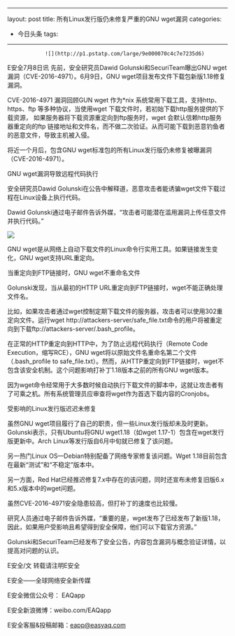 
---
layout: post
title: 所有Linux发行版仍未修复严重的GNU wget漏洞
categories:
- 今日头条
tags:
---
				![](http://p1.pstatp.com/large/9e000070c4c7e7235d6)

E安全7月8日讯 先前，安全研究员Dawid Golunski和SecuriTeam曝出GNU wget漏洞（CVE-2016-4971）。6月9日，GNU wget项目发布文件下载包新版1.18修复漏洞。

CVE-2016-4971 漏洞回顾GUN wget 作为*nix 系统常用下载工具，支持http、https、ftp 等多种协议，当使用wget 下载文件时，若初始下载http服务提供的下载资源， 如果服务器将下载资源重定向到ftp服务时，wget 会默认信赖http服务器重定向的ftp 链接地址和文件名，而不做二次验证。从而可能下载到恶意钓鱼者的恶意文件，导致主机被入侵。

将近一个月后，包含GNU wget标准包的所有Linux发行版仍未修复被曝漏洞（CVE-2016-4971）。

GNU wget漏洞导致远程代码执行

安全研究员Dawid Golunski在公告中解释道，恶意攻击者能诱骗wget文件下载过程在Linux设备上执行代码。

Dawid Golunski通过电子邮件告诉外媒，“攻击者可能潜在滥用漏洞上传任意文件并执行代码。”

![](http://p3.pstatp.com/large/9de00069a9f7669a0f3)

GNU wget是从网络上自动下载文件的Linux命令行实用工具。如果链接发生变化，GNU wget支持URL重定向。

当重定向到FTP链接时，GNU wget不重命名文件

Golunski发现，当从最初的HTTP URL重定向到FTP链接时，wget不能正确处理文件名。

比如，如果攻击者通过wget控制定期下载文件的服务器，攻击者可以使用302重定向文件。运行wget http://attackers-server/safe_file.txt命令的用户将被重定向到下载ftp://attackers-server/.bash_profile。

在正常的HTTP重定向到HTTP中，为了防止远程代码执行（Remote Code Execution，缩写RCE），GNU wget将以原始文件名重命名第二个文件（.bash_profile to safe_file.txt）。然而，从HTTP重定向到FTP链接时，wget不包含该安全机制。这个问题影响打补丁1.18版本之前的所有GNU wget版本。

因为wget命令经常用于大多数时候自动执行下载文件的脚本中，这就让攻击者有了可乘之机。所有系统管理员应审查将wget作为首选下载内容的Cronjobs。

受影响的Linux发行版迟迟未修复

虽然GNU wget项目履行了自己的职责，但一些Linux发行版却未及时更新。Golunski表示，只有Ubuntu将GNU wget1.18（如wget 1.17-1）包含在wget发行版更新中。Arch Linux等发行版自6月中旬就已修复了该问题。

另一热门Linux OS—Debian特别配备了网络专家修复该问题。Wget 1.18目前包含在最新“测试”和“不稳定”版本中。

另一方面，Red Hat已经推迟修复7.x中存在的该问题，同时还宣布未修复旧版6.x和5.x版本中的wget问题。

虽然CVE-2016-4971安全隐患较高，但打补丁的速度也比较慢。

研究人员通过电子邮件告诉外媒，“重要的是，wget发布了已经发布了新版1.18，因此，如果用户受影响且希望得到安全保障，他们可以下载官方资源。”

Golunski和SecuriTeam已经发布了安全公告，内容包含漏洞与概念验证详情，以提高对问题的认识。

E安全/文 转载请注明E安全

E安全——全球网络安全新传媒

E安全微信公众号： EAQapp

E安全新浪微博：weibo.com/EAQapp

E安全客服&投稿邮箱：eapp@easyaq.com